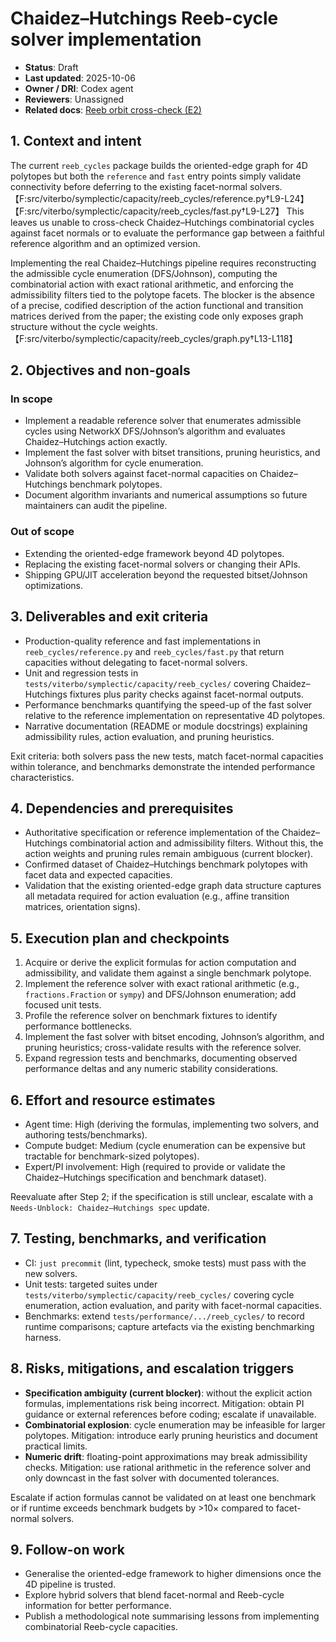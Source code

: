 # Chaidez–Hutchings Reeb-cycle solver implementation

- **Status**: Draft
- **Last updated**: 2025-10-06
- **Owner / DRI**: Codex agent
- **Reviewers**: Unassigned
- **Related docs**: [Reeb orbit cross-check (E2)](2025-10-04-reeb-cross-check.md)

## 1. Context and intent

The current `reeb_cycles` package builds the oriented-edge graph for 4D polytopes but both the `reference` and `fast` entry points simply validate connectivity before deferring to the existing facet-normal solvers.【F:src/viterbo/symplectic/capacity/reeb_cycles/reference.py†L9-L24】【F:src/viterbo/symplectic/capacity/reeb_cycles/fast.py†L9-L27】 This leaves us unable to cross-check Chaidez–Hutchings combinatorial cycles against facet normals or to evaluate the performance gap between a faithful reference algorithm and an optimized version.

Implementing the real Chaidez–Hutchings pipeline requires reconstructing the admissible cycle enumeration (DFS/Johnson), computing the combinatorial action with exact rational arithmetic, and enforcing the admissibility filters tied to the polytope facets. The blocker is the absence of a precise, codified description of the action functional and transition matrices derived from the paper; the existing code only exposes graph structure without the cycle weights.【F:src/viterbo/symplectic/capacity/reeb_cycles/graph.py†L13-L118】

## 2. Objectives and non-goals

### In scope

- Implement a readable reference solver that enumerates admissible cycles using NetworkX DFS/Johnson’s algorithm and evaluates Chaidez–Hutchings action exactly.
- Implement the fast solver with bitset transitions, pruning heuristics, and Johnson’s algorithm for cycle enumeration.
- Validate both solvers against facet-normal capacities on Chaidez–Hutchings benchmark polytopes.
- Document algorithm invariants and numerical assumptions so future maintainers can audit the pipeline.

### Out of scope

- Extending the oriented-edge framework beyond 4D polytopes.
- Replacing the existing facet-normal solvers or changing their APIs.
- Shipping GPU/JIT acceleration beyond the requested bitset/Johnson optimizations.

## 3. Deliverables and exit criteria

- Production-quality reference and fast implementations in `reeb_cycles/reference.py` and `reeb_cycles/fast.py` that return capacities without delegating to facet-normal solvers.
- Unit and regression tests in `tests/viterbo/symplectic/capacity/reeb_cycles/` covering Chaidez–Hutchings fixtures plus parity checks against facet-normal outputs.
- Performance benchmarks quantifying the speed-up of the fast solver relative to the reference implementation on representative 4D polytopes.
- Narrative documentation (README or module docstrings) explaining admissibility rules, action evaluation, and pruning heuristics.

Exit criteria: both solvers pass the new tests, match facet-normal capacities within tolerance, and benchmarks demonstrate the intended performance characteristics.

## 4. Dependencies and prerequisites

- Authoritative specification or reference implementation of the Chaidez–Hutchings combinatorial action and admissibility filters. Without this, the action weights and pruning rules remain ambiguous (current blocker).
- Confirmed dataset of Chaidez–Hutchings benchmark polytopes with facet data and expected capacities.
- Validation that the existing oriented-edge graph data structure captures all metadata required for action evaluation (e.g., affine transition matrices, orientation signs).

## 5. Execution plan and checkpoints

1. Acquire or derive the explicit formulas for action computation and admissibility, and validate them against a single benchmark polytope.
2. Implement the reference solver with exact rational arithmetic (e.g., `fractions.Fraction` or `sympy`) and DFS/Johnson enumeration; add focused unit tests.
3. Profile the reference solver on benchmark fixtures to identify performance bottlenecks.
4. Implement the fast solver with bitset encoding, Johnson’s algorithm, and pruning heuristics; cross-validate results with the reference solver.
5. Expand regression tests and benchmarks, documenting observed performance deltas and any numeric stability considerations.

## 6. Effort and resource estimates

- Agent time: High (deriving the formulas, implementing two solvers, and authoring tests/benchmarks).
- Compute budget: Medium (cycle enumeration can be expensive but tractable for benchmark-sized polytopes).
- Expert/PI involvement: High (required to provide or validate the Chaidez–Hutchings specification and benchmark dataset).

Reevaluate after Step 2; if the specification is still unclear, escalate with a `Needs-Unblock: Chaidez–Hutchings spec` update.

## 7. Testing, benchmarks, and verification

- CI: `just precommit` (lint, typecheck, smoke tests) must pass with the new solvers.
- Unit tests: targeted suites under `tests/viterbo/symplectic/capacity/reeb_cycles/` covering cycle enumeration, action evaluation, and parity with facet-normal capacities.
- Benchmarks: extend `tests/performance/.../reeb_cycles/` to record runtime comparisons; capture artefacts via the existing benchmarking harness.

## 8. Risks, mitigations, and escalation triggers

- **Specification ambiguity (current blocker)**: without the explicit action formulas, implementations risk being incorrect. Mitigation: obtain PI guidance or external references before coding; escalate if unavailable.
- **Combinatorial explosion**: cycle enumeration may be infeasible for larger polytopes. Mitigation: introduce early pruning heuristics and document practical limits.
- **Numeric drift**: floating-point approximations may break admissibility checks. Mitigation: use rational arithmetic in the reference solver and only downcast in the fast solver with documented tolerances.

Escalate if action formulas cannot be validated on at least one benchmark or if runtime exceeds benchmark budgets by >10× compared to facet-normal solvers.

## 9. Follow-on work

- Generalise the oriented-edge framework to higher dimensions once the 4D pipeline is trusted.
- Explore hybrid solvers that blend facet-normal and Reeb-cycle information for better performance.
- Publish a methodological note summarising lessons from implementing combinatorial Reeb-cycle capacities.
